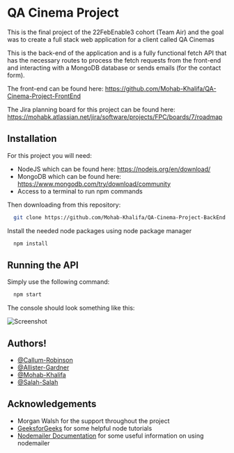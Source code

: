 
# QA Cinema Project

This is the final project of the 22FebEnable3 cohort (Team Air) and the goal was to create a
full stack web application for a client called QA Cinemas

This is the back-end of the application and is a fully functional fetch API that has the necessary
routes to process the fetch requests from the front-end and interacting with a MongoDB database or sends
emails (for the contact form).

The front-end can be found here: https://github.com/Mohab-Khalifa/QA-Cinema-Project-FrontEnd

The Jira planning board for this project can be found here: https://mohabk.atlassian.net/jira/software/projects/FPC/boards/7/roadmap



## Installation

For this project you will need:

 - NodeJS which can be found here: https://nodejs.org/en/download/
 - MongoDB which can be found here: https://www.mongodb.com/try/download/community
 - Access to a terminal to run npm commands

Then downloading from this repository:
```bash
  git clone https://github.com/Mohab-Khalifa/QA-Cinema-Project-BackEnd
```


Install the needed node packages using node package manager
```bash
  npm install
```


## Running the API

Simply use the following command:

```bash
  npm start
```

The console should look something like this:

![Screenshot](https://user-images.githubusercontent.com/100779521/170702776-073df47f-8e07-4d14-8fa7-32f659e007ab.PNG)


## Authors!


- [@Callum-Robinson](https://github.com/Callum-Robinson)
- [@Allister-Gardner](https://github.com/awggardner)
- [@Mohab-Khalifa](https://github.com/Mohab-Khalifa)
- [@Salah-Salah](https://github.com/SalahS49)


## Acknowledgements

 - Morgan Walsh for the support throughout the project
 - [GeeksforGeeks](https://www.geeksforgeeks.org/) for some helpful node tutorials
 - [Nodemailer Documentation](https://nodemailer.com/about/) for some useful information on using nodemailer

